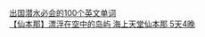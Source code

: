   
[出国潜水必会的100个英文单词](http://www.dianyue.me/archives/467/ddutowzu4lp0zfjk/)  
[【仙本那】漂浮在空中的岛屿 海上天堂仙本那 5天4晚](http://www.dianyue.me/archives/120/6sztdf22q63p4k6l/)